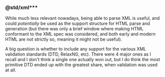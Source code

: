 ### @std/xml***

While much less relevant nowadays, being able to parse XML is useful, and could *potentially* be used as the support structure for HTML parse and generation (but there was only a brief window where making HTML conformant to the XML spec was considered, and both early and modern HTML are not strictly so, meaning it might not be useful).

A big question is whether to include any support for the various XML validation standards (DTD, RelaxNG, etc). There were 4 major ones as I recall and I don't think a single one actually won out, but I do think the most primitive DTD ended up with the greatest share, when validation was used at all.

